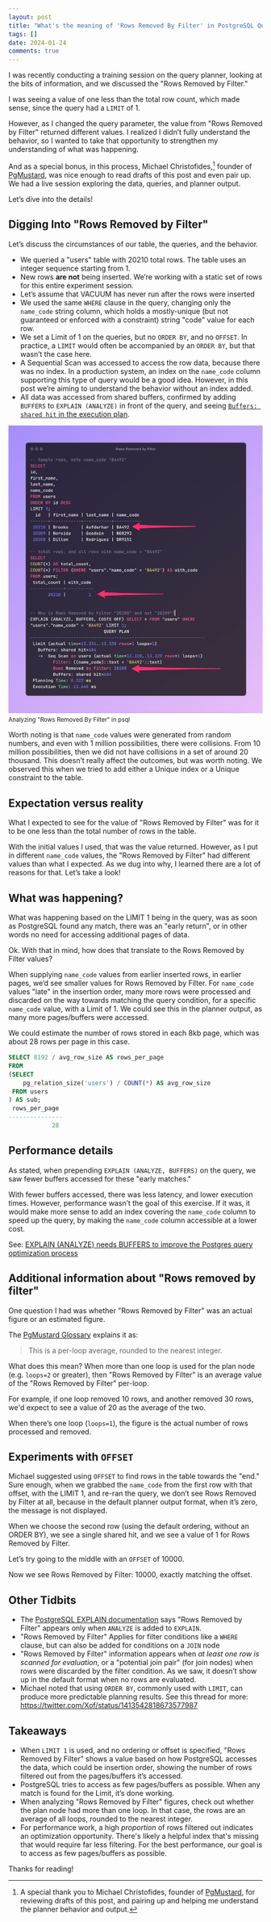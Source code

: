```yaml
---
layout: post
title: "What's the meaning of 'Rows Removed By Filter' in PostgreSQL Query Plans?"
tags: []
date: 2024-01-24
comments: true
---
```


I was recently conducting a training session on the query planner, looking at the bits of information, and we discussed the "Rows Removed by Filter."

I was seeing a value of one less than the total row count, which made sense, since the query had a `LIMIT` of 1.

However, as I changed the query parameter, the value from "Rows Removed by Filter" returned different values. I realized I didn’t fully understand the behavior, so I wanted to take that opportunity to strengthen my understanding of what was happening.

And as a special bonus, in this process, Michael Christofides,[^michael] founder of [PgMustard](https://www.pgmustard.com), was nice enough to read drafts of this post and even pair up. We had a live session exploring the data, queries, and planner output.

Let’s dive into the details!

## Digging Into "Rows Removed by Filter"

Let’s discuss the circumstances of our table, the queries, and the behavior.

- We queried a "users" table with 20210 total rows. The table uses an integer sequence starting from 1.
- New rows **are not** being inserted. We’re working with a static set of rows for this entire experiment session.
- Let’s assume that VACUUM has never run after the rows were inserted
- We used the same `WHERE` clause in the query, changing only the `name_code` string column, which holds a mostly-unique (but not guaranteed or enforced with a constraint) string "code" value for each row.
- We set a Limit of 1 on the queries, but no `ORDER BY`, and no `OFFSET`. In practice, a `LIMIT` would often be accompanied by an `ORDER BY`, but that wasn’t the case here.
- A Sequential Scan was accessed to access the row data, because there was no index. In a production system, an index on the `name_code` column supporting this type of query would be a good idea. However, in this post we’re aiming to understand the behavior without an index added.
- All data was accessed from shared buffers, confirmed by adding `BUFFERS` to `EXPLAIN (ANALYZE)` in front of the query, and seeing [`Buffers: shared hit` in the execution plan](https://www.pgmustard.com/docs/explain/buffers-shared-hit).

![Analyzing Rows Removed by Filter in psql](/assets/images/posts/query-code.jpg)
<small>Analyzing "Rows Removed By Filter" in psql</small>

Worth noting is that `name_code` values were generated from random numbers, and even with 1 million possibilities, there were collisions. From 10 million possibilities, then we did not have collisions in a set of around 20 thousand. This doesn’t really affect the outcomes, but was worth noting. We observed this when we tried to add either a Unique index or a Unique constraint to the table.

## Expectation versus reality

What I expected to see for the value of "Rows Removed by Filter" was for it to be one less than the total number of rows in the table.

With the initial values I used, that was the value returned. However, as I put in different `name_code` values, the "Rows Removed by Filter" had different values than what I expected. As we dug into why, I learned there are a lot of reasons for that. Let’s take a look!

## What was happening?

What was happening based on the LIMIT 1 being in the query, was as soon as PostgreSQL found any match, there was an "early return", or in other words no need for accessing additional pages of data.

Ok. With that in mind, how does that translate to the Rows Removed by Filter values?

When supplying `name_code` values from earlier inserted rows, in earlier pages, we’d see smaller values for Rows Removed by Filter. For `name_code` values "late" in the insertion order, many more rows were processed and discarded on the way towards matching the query condition, for a specific `name_code` value, with a Limit of 1. We could see this in the planner output, as many more pages/buffers were accessed.

We could estimate the number of rows stored in each 8kb page, which was about 28 rows per page in this case.

```sql
SELECT 8192 / avg_row_size AS rows_per_page
FROM
(SELECT
    pg_relation_size('users') / COUNT(*) AS avg_row_size
 FROM users
) AS sub;
 rows_per_page
---------------
            28
```


## Performance details

As stated, when prepending `EXPLAIN (ANALYZE, BUFFERS)` on the query, we saw fewer buffers accessed for these "early matches."

With fewer buffers accessed, there was less latency, and lower execution times. However, performance wasn’t the goal of this exercise. If it was, it would make more sense to add an index covering the `name_code` column to speed up the query, by making the `name_code` column accessible at a lower cost.

See: [EXPLAIN (ANALYZE) needs BUFFERS to improve the Postgres query optimization process](https://postgres.ai/blog/20220106-explain-analyze-needs-buffers-to-improve-the-postgres-query-optimization-process)

## Additional information about "Rows removed by filter"
One question I had was whether "Rows Removed by Filter" was an actual figure or an estimated figure.

The [PgMustard Glossary](https://www.pgmustard.com/docs/explain/rows-removed-by-filter) explains it as:

> This is a per-loop average, rounded to the nearest integer.

What does this mean? When more than one loop is used for the plan node (e.g. `loops=2` or greater), then "Rows Removed by Filter" is an average value of the "Rows Removed by Filter" per-loop.

For example, if one loop removed 10 rows, and another removed 30 rows, we'd expect to see a value of 20 as the average of the two.

When there’s one loop (`loops=1`), the figure is the actual number of rows processed and removed.

## Experiments with `OFFSET`

Michael suggested using `OFFSET` to find rows in the table towards the "end." Sure enough, when we grabbed the `name_code` from the first row with that offset, with the LIMIT 1, and re-ran the query, we don’t see Rows Removed by Filter at all, because in the default planner output format, when it’s zero, the message is not displayed.

When we choose the second row (using the default ordering, without an ORDER BY), we see a single shared hit, and we see a value of 1 for Rows Removed by Filter.

Let’s try going to the middle with an `OFFSET` of 10000.

Now we see Rows Removed by Filter: 10000, exactly matching the offset. 

## Other Tidbits
- The [PostgreSQL EXPLAIN documentation](https://www.postgresql.org/docs/current/using-explain.html) says "Rows Removed by Filter" appears only when `ANALYZE` is added to `EXPLAIN`.
- "Rows Removed by Filter" Applies for filter conditions like a `WHERE` clause, but can also be added for conditions on a `JOIN` node
- "Rows Removed by Filter" information appears when *at least one row is scanned for evaluation*, or a "potential join pair" (for join nodes) when rows were discarded by the filter condition. As we saw, it doesn’t show up in the default format when no rows are evaluated.
- Michael  noted that using `ORDER BY`, commonly used with `LIMIT`, can produce more predictable planning results. See this thread for more: <https://twitter.com/Xof/status/1413542818673577987>

## Takeaways
- When `LIMIT 1` is used, and no ordering or offset is specified, "Rows Removed by Filter" shows a value based on how PostgreSQL accesses the data, which could be insertion order, showing the number of rows filtered out from the pages/buffers it’s accessed.
- PostgreSQL tries to access as few pages/buffers as possible. When any match is found for the Limit, it’s done working.
- When analyzing "Rows Removed by Filter" figures, check out whether the plan node had more than one loop. In that case, the rows are an average of all loops, rounded to the nearest integer.
- For performance work, a high *proportion* of rows filtered out indicates an optimization opportunity. There's likely a helpful index that's missing that would require far less filtering. For the best performance, our goal is to access as few pages/buffers as possible.

[^michael]: A special thank you to Michael Christofides, founder of [PgMustard](https://www.pgmustard.com), for reviewing drafts of this post, and pairing up and helping me understand the planner behavior and output.

Thanks for reading!
